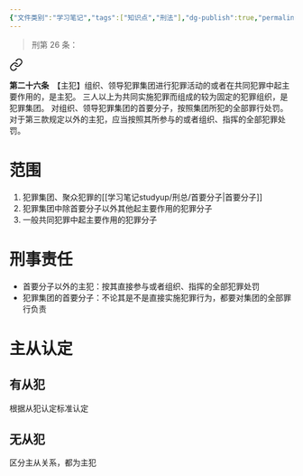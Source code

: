 ```yaml
---
{"文件类别":"学习笔记","tags":["知识点","刑法"],"dg-publish":true,"permalink":"/学习笔记studyup/刑总/主犯/","dgPassFrontmatter":true,"created":"2024-11-03T15:18:38.392+08:00","updated":"2024-11-03T15:32:38.530+08:00"}
---
```


>刑第 26 条：
<div class="transclusion internal-embed is-loaded"><a class="markdown-embed-link" href="/////#t26" aria-label="Open link"><svg xmlns="http://www.w3.org/2000/svg" width="24" height="24" viewBox="0 0 24 24" fill="none" stroke="currentColor" stroke-width="2" stroke-linecap="round" stroke-linejoin="round" class="svg-icon lucide-link"><path d="M10 13a5 5 0 0 0 7.54.54l3-3a5 5 0 0 0-7.07-7.07l-1.72 1.71"></path><path d="M14 11a5 5 0 0 0-7.54-.54l-3 3a5 5 0 0 0 7.07 7.07l1.71-1.71"></path></svg></a><div class="markdown-embed">



**第二十六条**　【主犯】组织、领导犯罪集团进行犯罪活动的或者在共同犯罪中起主要作用的，是主犯。
三人以上为共同实施犯罪而组成的较为固定的犯罪组织，是犯罪集团。
对组织、领导犯罪集团的首要分子，按照集团所犯的全部罪行处罚。
对于第三款规定以外的主犯，应当按照其所参与的或者组织、指挥的全部犯罪处罚。 

</div></div>

# 范围
1. 犯罪集团、聚众犯罪的[[学习笔记studyup/刑总/首要分子\|首要分子]]
2. 犯罪集团中除首要分子以外其他起主要作用的犯罪分子
3. 一般共同犯罪中起主要作用的犯罪分子
# 刑事责任
- 首要分子以外的主犯：按其直接参与或者组织、指挥的全部犯罪处罚
- 犯罪集团的首要分子：不论其是不是直接实施犯罪行为，都要对集团的全部罪行负责
# 主从认定
## 有从犯
根据从犯认定标准认定
## 无从犯
区分主从关系，都为主犯